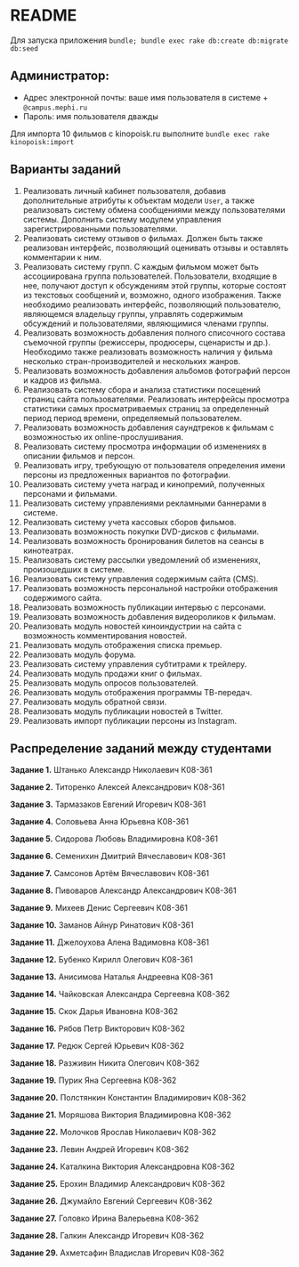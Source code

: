 # README

Для запуска приложения `bundle; bundle exec rake db:create db:migrate db:seed`

## Администратор:

* Адрес электронной почты: ваше имя пользователя в системе + `@campus.mephi.ru`
* Пароль: имя пользователя дважды

Для импорта 10 фильмов с kinopoisk.ru выполните `bundle exec rake kinopoisk:import`

## Варианты заданий


1. Реализовать личный кабинет пользователя, добавив дополнительные атрибуты к объектам модели `User`, а также реализовать систему обмена сообщениями между пользователями системы. Дополнить систему модулем управления зарегистрированными пользователями.
2. Реализовать систему отзывов о фильмах. Должен быть также реализован интерфейс, позволяющий оценивать отзывы и оставлять комментарии к ним.
3. Реализовать систему групп. С каждым фильмом может быть ассоциирована группа пользователей. Пользователи, входящие в нее, получают доступ к обсуждениям этой группы, которые состоят из текстовых сообщений и, возможно, одного изображения. Также необходимо реализовать интерфейс, позволяющий пользователю, являющемся владельцу группы, управлять содержимым обсуждений и пользователями, являющимися членами группы.
4. Реализовать возможность добавления полного списочного состава съемочной группы (режиссеры, продюсеры, сценаристы и др.). Необходимо также реализовать возможность наличия у фильма несколько стран-производителей и нескольких жанров.
5. Реализовать возможность добавления альбомов фотографий персон и кадров из фильма.
6. Реализовать систему сбора и анализа статистики посещений страниц сайта пользователями. Реализовать интерфейсы просмотра статистики самых просматриваемых страниц за определенный период период времени, определяемый пользователем.
7. Реализовать возможность добавления саундтреков к фильмам с возможностью их online-прослушивания.
8. Реализовать систему просмотра информации об изменениях в описании фильмов и персон.
9. Реализовать игру, требующую от пользователя определения имени персоны из предложенных вариантов по фотографии.
10. Реализовать систему учета наград и кинопремий, полученных персонами и фильмами.
11. Реализовать систему управлениями рекламными баннерами в системе.
12. Реализовать систему учета кассовых сборов фильмов.
13. Реализовать возможность покупки DVD-дисков с фильмами.
14. Реализовать возможность бронирования билетов на сеансы в кинотеатрах.
15. Реализовать систему рассылки уведомлений об изменениях, произошедших в системе.
16. Реализовать систему управления содержимым сайта (CMS).
17. Реализовать возможность персональной настройки отображения содержимого сайта.
18. Реализовать возможность публикации интервью с персонами.
19. Реализовать возможность добавления видеороликов к фильмам.
20. Реализовать модуль новостей киноиндустрии на сайта с возможность комментирования новостей.
21. Реализовать модуль отображения списка премьер.
22. Реализовать модуль форума.
23. Реализовать систему управления субтитрами к трейлеру.
24. Реализовать модуль продажи книг о фильмах.
25. Реализовать модуль опросов пользователей.
26. Реализовать модуль отображения программы ТВ-передач.
27. Реализовать модуль обратной связи.
28. Реализовать модуль публикации новостей в Twitter.
29. Реализовать импорт публикации персоны из Instagram.

## Распределение заданий между студентами

**Задание 1.** Штанько Александр Николаевич К08-361

**Задание 2.** Титоренко Алексей Александрович К08-361

**Задание 3.** Тармазаков Евгений Игоревич К08-361

**Задание 4.** Соловьева Анна Юрьевна К08-361

**Задание 5.** Сидорова Любовь Владимировна К08-361

**Задание 6.** Семенихин Дмитрий Вячеславович К08-361

**Задание 7.** Самсонов Артём Вячеславович К08-361

**Задание 8.** Пивоваров Александр Александрович К08-361

**Задание 9.** Михеев Денис Сергеевич К08-361

**Задание 10.** Заманов Айнур Ринатович К08-361

**Задание 11.** Джелоухова Алена Вадимовна К08-361

**Задание 12.** Бубенко Кирилл Олегович К08-361

**Задание 13.** Анисимова Наталья Андреевна К08-361

**Задание 14.** Чайковская Александра Сергеевна К08-362

**Задание 15.** Скок Дарья Ивановна К08-362

**Задание 16.** Рябов Петр Викторович К08-362

**Задание 17.** Редюк Сергей Юрьевич К08-362

**Задание 18.** Разживин Никита Олегович К08-362

**Задание 19.** Пурик Яна Сергеевна К08-362

**Задание 20.** Полстянкин Константин Владимирович К08-362

**Задание 21.** Моряшова Виктория Владимировна К08-362

**Задание 22.** Молочков Ярослав Николаевич К08-362

**Задание 23.** Левин Андрей Игоревич К08-362

**Задание 24.** Каталкина Виктория Александровна К08-362

**Задание 25.** Ерохин Владимир Александрович К08-362

**Задание 26.** Джумайло Евгений Сергеевич К08-362

**Задание 27.** Головко Ирина Валерьевна К08-362

**Задание 28.** Галкин Александр Игоревич К08-362

**Задание 29.** Ахметсафин Владислав Игоревич К08-362
